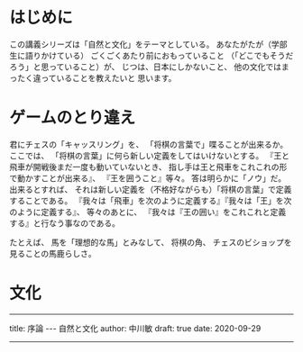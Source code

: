 <!-- -*- coding: utf-8; mode: markdown -*- -->

# はじめに

この講義シリーズは「自然と文化」をテーマとしている。
あなたがたが<comment>（学部生に語りかけている）</comment>
ごくごくあたり前におもっていること
（「どこでもそうだろう」と思っていること）が、
じつは、日本にしかないこと、
他の文化ではまったく違っていることを教えたいと
思います。


# ゲームのとり違え

君にチェスの「キャッスリング」を、
「将棋の言葉で」喋ることが出来るか。
ここでは、
「将棋の言葉」に何ら新しい定義をしてはいけないとする。
『王と飛車が開戦後まだ一度も動いていないとき、
指し手は王と飛車をこれこれの形で動かすことが出来る』、
『王を囲うこと』等々。
答は明らかに「ノウ」だ。
出来るとすれば、
それは新しい定義を（不格好ながらも）「将棋の言葉」で定義することである。
『我々は「飛車」を次のように定義する』『我々は「王」を次のように定義する』、
等々のあとに、
『我々は『王の囲い』をこれこれと定義する』と行なう事なのである。


たとえば、
馬を「理想的な馬」とみなして、
将棋の角、
チェスのビショップを見ることの馬鹿らしさ。


# 文化


---
title: 序論 --- 自然と文化
author: 中川敏
draft: true
date: 2020-09-29

---
